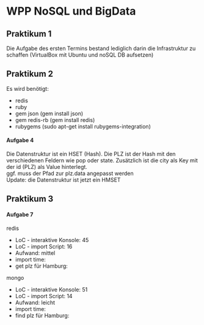 # WPP NoSQL und BigData

## Praktikum 1

Die Aufgabe des ersten Termins bestand lediglich darin die Infrastruktur zu schaffen (VirtualBox mit Ubuntu und noSQL DB aufsetzen)

## Praktikum 2

Es wird benötigt:
- redis 
- ruby
- gem json (gem install json)
- gem redis-rb (gem install redis)
- rubygems (sudo apt-get install rubygems-integration)

#### Aufgabe 4
Die Datenstruktur ist ein HSET (Hash). Die PLZ ist der Hash mit den verschiedenen Feldern wie pop oder state.
Zusätzlich ist die city als Key mit der id (PLZ) als Value hinterlegt. 
<br>
ggf. muss der Pfad zur plz.data angepasst werden
<br>
Update: die Datenstruktur ist jetzt ein HMSET <br>

## Praktikum 3

#### Aufgabe 7
redis
- LoC - interaktive Konsole: 45
- LoC - import Script: 16
- Aufwand: mittel
- import time:
- get plz für Hamburg:

mongo
- LoC - interaktive Konsole: 51
- LoC - import Script: 14
- Aufwand: leicht 
- import time:
- find plz für Hamburg:


